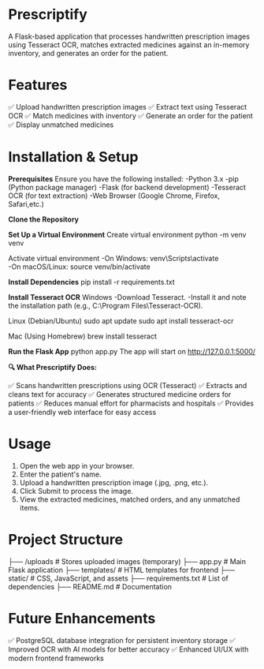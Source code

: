 # Prescriptify

A Flask-based application that processes handwritten prescription images using Tesseract OCR, matches extracted medicines against an in-memory inventory, and generates an order for the patient.

# Features
✅ Upload handwritten prescription images
✅ Extract text using Tesseract OCR
✅ Match medicines with inventory
✅ Generate an order for the patient
✅ Display unmatched medicines

# Installation & Setup
**Prerequisites**
Ensure you have the following installed:
-Python 3.x
-pip (Python package manager)
-Flask (for backend development)
-Tesseract OCR (for text extraction)
-Web Browser (Google Chrome, Firefox, Safari,etc.)

**Clone the Repository**

**Set Up a Virtual Environment**
Create virtual environment
python -m venv venv  

Activate virtual environment
-On Windows:
venv\Scripts\activate  
-On macOS/Linux:
source venv/bin/activate

**Install Dependencies**
pip install -r requirements.txt

**Install Tesseract OCR**
Windows
-Download Tesseract.
-Install it and note the installation path (e.g., C:\Program Files\Tesseract-OCR).

Linux (Debian/Ubuntu)
sudo apt update
sudo apt install tesseract-ocr

Mac (Using Homebrew)
brew install tesseract

**Run the Flask App**
python app.py
The app will start on http://127.0.0.1:5000/

**🔍 What Prescriptify Does:**

✅ Scans handwritten prescriptions using OCR (Tesseract)
✅ Extracts and cleans text for accuracy
✅ Generates structured medicine orders for patients
✅ Reduces manual effort for pharmacists and hospitals
✅ Provides a user-friendly web interface for easy access

# Usage
1. Open the web app in your browser.
2. Enter the patient's name.
3. Upload a handwritten prescription image (.jpg, .png, etc.).
4. Click Submit to process the image.
5. View the extracted medicines, matched orders, and any unmatched items.

# Project Structure
 ├── /uploads              # Stores uploaded images (temporary)
 ├── app.py                # Main Flask application
 ├── templates/            # HTML templates for frontend
 ├── static/               # CSS, JavaScript, and assets
 ├── requirements.txt      # List of dependencies
 ├── README.md             # Documentation

# Future Enhancements
✅ PostgreSQL database integration for persistent inventory storage
✅ Improved OCR with AI models for better accuracy
✅ Enhanced UI/UX with modern frontend frameworks
